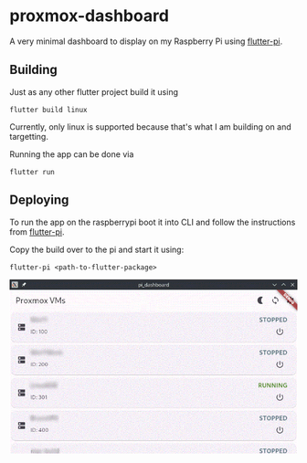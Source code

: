 # proxmox-dashboard

A very minimal dashboard to display on my Raspberry Pi using [flutter-pi](https://github.com/ardera/flutter-pi).

## Building

Just as any other flutter project build it using
```
flutter build linux
```

Currently, only linux is supported because that's what I am building on and targetting.

Running the app can be done via
```
flutter run
```

## Deploying

To run the app on the raspberrypi boot it into CLI and follow the instructions from [flutter-pi](https://github.com/ardera/flutter-pi).

Copy the build over to the pi and start it using:
```
flutter-pi <path-to-flutter-package>
```

![screenshot](/Screenshot.gif)